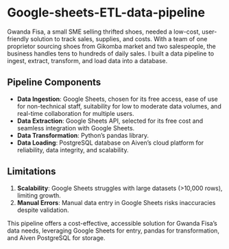 # Google-sheets-ETL-data-pipeline

Gwanda Fisa, a small SME selling thrifted shoes, needed a low-cost, user-friendly solution to track sales, supplies, and costs. With a team of one proprietor sourcing shoes from Gikomba market and two salespeople, the business handles tens to hundreds of daily sales. I built a data pipeline to ingest, extract, transform, and load data into a database.

## Pipeline Components
- **Data Ingestion**: Google Sheets, chosen for its free access, ease of use for non-technical staff, suitability for low to moderate data volumes, and real-time collaboration for multiple users.
- **Data Extraction**: Google Sheets API, selected for its free cost and seamless integration with Google Sheets.
- **Data Transformation**: Python’s pandas library.
- **Data Loading**: PostgreSQL database on Aiven’s cloud platform for reliability, data integrity, and scalability.

## Limitations
1. **Scalability**: Google Sheets struggles with large datasets (>10,000 rows), limiting growth.
2. **Manual Errors**: Manual data entry in Google Sheets risks inaccuracies despite validation.

This pipeline offers a cost-effective, accessible solution for Gwanda Fisa’s data needs, leveraging Google Sheets for entry, pandas for transformation, and Aiven PostgreSQL for storage. 
